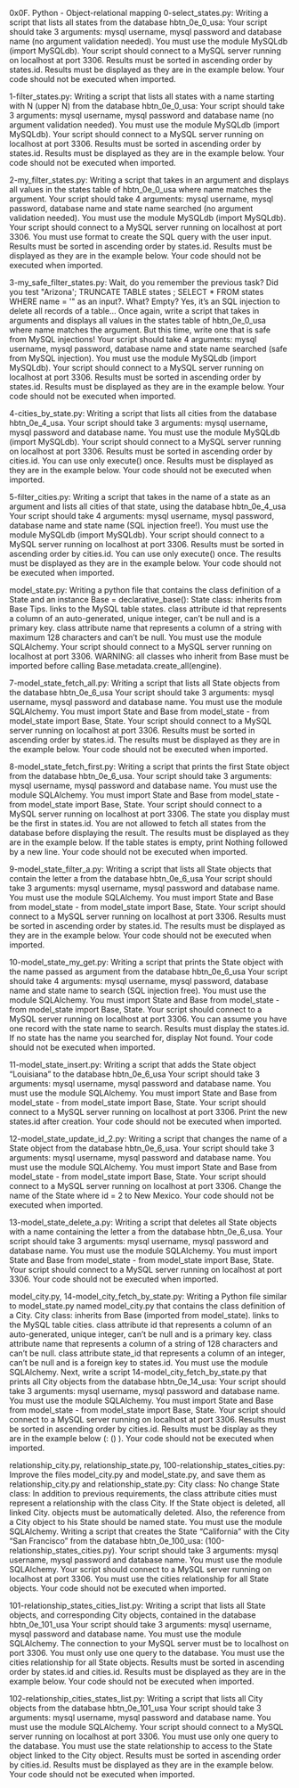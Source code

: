 0x0F. Python - Object-relational mapping
0-select_states.py: Writing a script that lists all states from the database hbtn_0e_0_usa: Your script should take 3 arguments: mysql username, mysql password and database name (no argument validation needed). You must use the module MySQLdb (import MySQLdb). Your script should connect to a MySQL server running on localhost at port 3306. Results must be sorted in ascending order by states.id. Results must be displayed as they are in the example below. Your code should not be executed when imported.

1-filter_states.py: Writing a script that lists all states with a name starting with N (upper N) from the database hbtn_0e_0_usa: Your script should take 3 arguments: mysql username, mysql password and database name (no argument validation needed). You must use the module MySQLdb (import MySQLdb). Your script should connect to a MySQL server running on localhost at port 3306. Results must be sorted in ascending order by states.id. Results must be displayed as they are in the example below. Your code should not be executed when imported.

2-my_filter_states.py: Writing a script that takes in an argument and displays all values in the states table of hbtn_0e_0_usa where name matches the argument. Your script should take 4 arguments: mysql username, mysql password, database name and state name searched (no argument validation needed). You must use the module MySQLdb (import MySQLdb). Your script should connect to a MySQL server running on localhost at port 3306. You must use format to create the SQL query with the user input. Results must be sorted in ascending order by states.id. Results must be displayed as they are in the example below. Your code should not be executed when imported.

3-my_safe_filter_states.py: Wait, do you remember the previous task? Did you test "Arizona'; TRUNCATE TABLE states ; SELECT * FROM states WHERE name = '" as an input?. What? Empty? Yes, it’s an SQL injection to delete all records of a table… Once again, write a script that takes in arguments and displays all values in the states table of hbtn_0e_0_usa where name matches the argument. But this time, write one that is safe from MySQL injections! Your script should take 4 arguments: mysql username, mysql password, database name and state name searched (safe from MySQL injection). You must use the module MySQLdb (import MySQLdb). Your script should connect to a MySQL server running on localhost at port 3306. Results must be sorted in ascending order by states.id. Results must be displayed as they are in the example below. Your code should not be executed when imported.

4-cities_by_state.py: Writing a script that lists all cities from the database hbtn_0e_4_usa. Your script should take 3 arguments: mysql username, mysql password and database name. You must use the module MySQLdb (import MySQLdb). Your script should connect to a MySQL server running on localhost at port 3306. Results must be sorted in ascending order by cities.id. You can use only execute() once. Results must be displayed as they are in the example below. Your code should not be executed when imported.

5-filter_cities.py: Writing a script that takes in the name of a state as an argument and lists all cities of that state, using the database hbtn_0e_4_usa Your script should take 4 arguments: mysql username, mysql password, database name and state name (SQL injection free!). You must use the module MySQLdb (import MySQLdb). Your script should connect to a MySQL server running on localhost at port 3306. Results must be sorted in ascending order by cities.id. You can use only execute() once. The results must be displayed as they are in the example below. Your code should not be executed when imported.

model_state.py: Writing a python file that contains the class definition of a State and an instance Base = declarative_base(): State class: inherits from Base Tips. links to the MySQL table states. class attribute id that represents a column of an auto-generated, unique integer, can’t be null and is a primary key. class attribute name that represents a column of a string with maximum 128 characters and can’t be null. You must use the module SQLAlchemy. Your script should connect to a MySQL server running on localhost at port 3306. WARNING: all classes who inherit from Base must be imported before calling Base.metadata.create_all(engine).

7-model_state_fetch_all.py: Writing a script that lists all State objects from the database hbtn_0e_6_usa Your script should take 3 arguments: mysql username, mysql password and database name. You must use the module SQLAlchemy. You must import State and Base from model_state - from model_state import Base, State. Your script should connect to a MySQL server running on localhost at port 3306. Results must be sorted in ascending order by states.id. The results must be displayed as they are in the example below. Your code should not be executed when imported.

8-model_state_fetch_first.py: Writing a script that prints the first State object from the database hbtn_0e_6_usa. Your script should take 3 arguments: mysql username, mysql password and database name. You must use the module SQLAlchemy. You must import State and Base from model_state - from model_state import Base, State. Your script should connect to a MySQL server running on localhost at port 3306. The state you display must be the first in states.id. You are not allowed to fetch all states from the database before displaying the result. The results must be displayed as they are in the example below. If the table states is empty, print Nothing followed by a new line. Your code should not be executed when imported.

9-model_state_filter_a.py: Writing a script that lists all State objects that contain the letter a from the database hbtn_0e_6_usa Your script should take 3 arguments: mysql username, mysql password and database name. You must use the module SQLAlchemy. You must import State and Base from model_state - from model_state import Base, State. Your script should connect to a MySQL server running on localhost at port 3306. Results must be sorted in ascending order by states.id. The results must be displayed as they are in the example below. Your code should not be executed when imported.

10-model_state_my_get.py: Writing a script that prints the State object with the name passed as argument from the database hbtn_0e_6_usa Your script should take 4 arguments: mysql username, mysql password, database name and state name to search (SQL injection free). You must use the module SQLAlchemy. You must import State and Base from model_state - from model_state import Base, State. Your script should connect to a MySQL server running on localhost at port 3306. You can assume you have one record with the state name to search. Results must display the states.id. If no state has the name you searched for, display Not found. Your code should not be executed when imported.

11-model_state_insert.py: Writing a script that adds the State object “Louisiana” to the database hbtn_0e_6_usa Your script should take 3 arguments: mysql username, mysql password and database name. You must use the module SQLAlchemy. You must import State and Base from model_state - from model_state import Base, State. Your script should connect to a MySQL server running on localhost at port 3306. Print the new states.id after creation. Your code should not be executed when imported.

12-model_state_update_id_2.py: Writing a script that changes the name of a State object from the database hbtn_0e_6_usa. Your script should take 3 arguments: mysql username, mysql password and database name. You must use the module SQLAlchemy. You must import State and Base from model_state - from model_state import Base, State. Your script should connect to a MySQL server running on localhost at port 3306. Change the name of the State where id = 2 to New Mexico. Your code should not be executed when imported.

13-model_state_delete_a.py: Writing a script that deletes all State objects with a name containing the letter a from the database hbtn_0e_6_usa. Your script should take 3 arguments: mysql username, mysql password and database name. You must use the module SQLAlchemy. You must import State and Base from model_state - from model_state import Base, State. Your script should connect to a MySQL server running on localhost at port 3306. Your code should not be executed when imported.

model_city.py, 14-model_city_fetch_by_state.py: Writing a Python file similar to model_state.py named model_city.py that contains the class definition of a City. City class: inherits from Base (imported from model_state). links to the MySQL table cities. class attribute id that represents a column of an auto-generated, unique integer, can’t be null and is a primary key. class attribute name that represents a column of a string of 128 characters and can’t be null. class attribute state_id that represents a column of an integer, can’t be null and is a foreign key to states.id. You must use the module SQLAlchemy. Next, write a script 14-model_city_fetch_by_state.py that prints all City objects from the database hbtn_0e_14_usa: Your script should take 3 arguments: mysql username, mysql password and database name. You must use the module SQLAlchemy. You must import State and Base from model_state - from model_state import Base, State. Your script should connect to a MySQL server running on localhost at port 3306. Results must be sorted in ascending order by cities.id. Results must be display as they are in the example below (: () ). Your code should not be executed when imported.

relationship_city.py, relationship_state.py, 100-relationship_states_cities.py: Improve the files model_city.py and model_state.py, and save them as relationship_city.py and relationship_state.py: City class: No change State class: In addition to previous requirements, the class attribute cities must represent a relationship with the class City. If the State object is deleted, all linked City. objects must be automatically deleted. Also, the reference from a City object to his State should be named state. You must use the module SQLAlchemy. Writing a script that creates the State “California” with the City “San Francisco” from the database hbtn_0e_100_usa: (100-relationship_states_cities.py). Your script should take 3 arguments: mysql username, mysql password and database name. You must use the module SQLAlchemy. Your script should connect to a MySQL server running on localhost at port 3306. You must use the cities relationship for all State objects. Your code should not be executed when imported.

101-relationship_states_cities_list.py: Writing a script that lists all State objects, and corresponding City objects, contained in the database hbtn_0e_101_usa Your script should take 3 arguments: mysql username, mysql password and database name. You must use the module SQLAlchemy. The connection to your MySQL server must be to localhost on port 3306. You must only use one query to the database. You must use the cities relationship for all State objects. Results must be sorted in ascending order by states.id and cities.id. Results must be displayed as they are in the example below. Your code should not be executed when imported.

102-relationship_cities_states_list.py: Writing a script that lists all City objects from the database hbtn_0e_101_usa Your script should take 3 arguments: mysql username, mysql password and database name. You must use the module SQLAlchemy. Your script should connect to a MySQL server running on localhost at port 3306. You must use only one query to the database. You must use the state relationship to access to the State object linked to the City object. Results must be sorted in ascending order by cities.id. Results must be displayed as they are in the example below. Your code should not be executed when imported.
